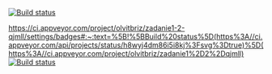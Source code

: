 [![Build status](https://ci.appveyor.com/api/projects/status/h8wyj4dm86i5i8kj?svg=true)](https://ci.appveyor.com/project/olvitbriz/zadanie1-2-qjmll)


https://ci.appveyor.com/project/olvitbriz/zadanie1-2-qjmll/settings/badges#:~:text=%5B!%5BBuild%20status%5D(https%3A//ci.appveyor.com/api/projects/status/h8wyj4dm86i5i8kj%3Fsvg%3Dtrue)%5D(https%3A//ci.appveyor.com/project/olvitbriz/zadanie1%2D2%2Dqjmll)
[![Build status](https://ci.appveyor.com/api/projects/status/h8wyj4dm86i5i8kj?svg=true)](https://ci.appveyor.com/project/olvitbriz/zadanie1-2-qjmll)
